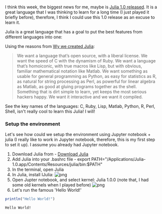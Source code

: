 
I think this week, the biggest news for me, maybe is [Julia 1.0 released](https://julialang.org/blog/2018/08/one-point-zero). It is a great language that I was thinking to learn for a long time (I just played it briefly before), therefore, I think I could use this 1.0 release as an excuse to learn it. 

Julia is a great language that has a goal to put the best features from different languages into one:

Using the reasons from [Wy we created Julia](https://julialang.org/blog/2012/02/why-we-created-julia):


> We want a language that’s open source, with a liberal license. We want the speed of C with the dynamism of Ruby. We want a language that’s homoiconic, with true macros like Lisp, but with obvious, familiar mathematical notation like Matlab. We want something as usable for general programming as Python, as easy for statistics as R, as natural for string processing as Perl, as powerful for linear algebra as Matlab, as good at gluing programs together as the shell. Something that is dirt simple to learn, yet keeps the most serious hackers happy. We want it interactive and we want it compiled.

See the key names of the languages: C, Ruby, Lisp, Matlab, Python, R, Perl, Shell, isn't really cool to learn this Julia! I will! 

### Setup the environment

Let's see how could we setup the environment using Jupyter notebook + julia (I really like to work in Jupyter notebook, therefore, this is my first step to set it up). I assume you already had Jupyter notebook. 

1. Download Julia from - [Download Julia](https://julialang.org/downloads/)
2. Add Julia into your .bashrc file - export PATH="/Applications/Julia-1.0.app/Contents/Resources/julia/bin:$PATH"
3. In the terminal, open Julia
4. In Julia, install IJulia:
    ![png](https://raw.githubusercontent.com/qingkaikong/blog/master/2018_37_Julia_1pt0/figures/figure_0.png)
5. Open Jupter notebook, and select kernel: Julia 1.0.0 (note that, I had some old kernels when I played before)
    ![png](https://raw.githubusercontent.com/qingkaikong/blog/master/2018_37_Julia_1pt0/figures/figure_1.png)
6. Let's run the famous 'Hello World!'


```julia
println("Hello World!")
```

    Hello World!

